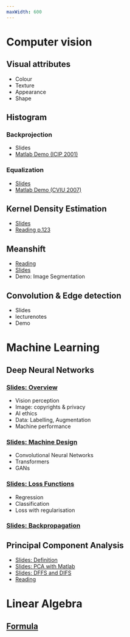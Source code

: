 ```yaml
---
maxWidth: 600
---
```


# Computer vision

## Visual attributes
- Colour
- Texture
- Appearance
- Shape
## Histogram 
### Backprojection
- Slides
- [Matlab Demo (ICIP 2001)](https://roznn.github.io/Detection-of-Changing-Objects-in-Camera-in-Motion-Video/)
### Equalization 
 - [Slides](https://roznn.github.io/SLIDES/Slides_HistogramEqualisation.html)
- [Matlab Demo (CVIU 2007)](https://github.com/frcs/colour-transfer)

## Kernel Density Estimation
- [Slides](https://roznn.github.io/SLIDES/Slides_Meanshift.html#4)
- [Reading p.123](https://www.microsoft.com/en-us/research/uploads/prod/2006/01/Bishop-Pattern-Recognition-and-Machine-Learning-2006.pdf) 

## Meanshift
- [Reading]()
- [Slides]()
- Demo: Image Segmentation

## Convolution & Edge detection
- Slides
- lecturenotes
- Demo
 
# Machine Learning


## Deep Neural Networks

###  [Slides: Overview](https://roznn.github.io/SLIDES/Slides_CVML.html)

- Vision perception
- Image: copyrights & privacy
- AI ethics
- Data: Labelling, Augmentation
- Machine performance  

### [Slides: Machine Design](https://roznn.github.io/SLIDES/Slides_MachineDesign.html)

- Convolutional Neural Networks
- Transformers
- GANs

### [Slides: Loss Functions](https://roznn.github.io/SLIDES/Slides_LossFunctions.html)
- Regression
- Classification
- Loss with regularisation

### [Slides: Backpropagation](https://roznn.github.io/SLIDES/Slides_Backpropagation.html)


## Principal Component Analysis
- [Slides: Definition](https://roznn.github.io/SLIDES/RzDPCA.html) 
- [Slides: PCA with Matlab](https://roznn.github.io/SLIDES/RzDPCAmatlab.html)
- [Slides: DFFS and DIFS](https://roznn.github.io/SLIDES/RzDPCADFFS.html)
- [Reading](https://www.microsoft.com/en-us/research/uploads/prod/2006/01/Bishop-Pattern-Recognition-and-Machine-Learning-2006.pdf)

# Linear Algebra
## [Formula](https://roznn.github.io/SLIDES/Slides_Formula.html#2)
 
